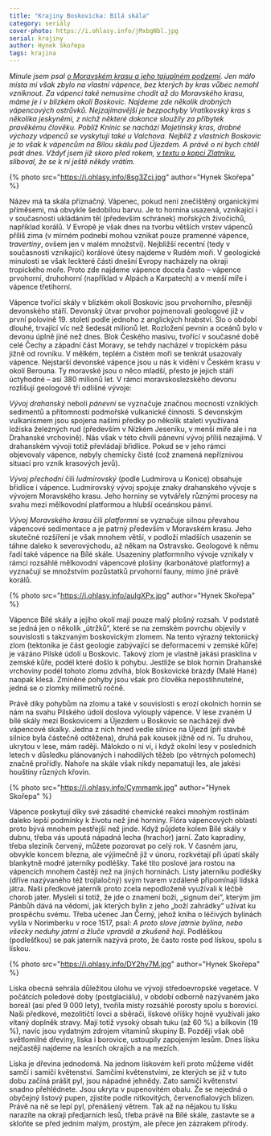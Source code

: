 ```yaml
---
title: "Krajiny Boskovicka: Bílá skála"
category: seriály
cover-photo: https://i.ohlasy.info/jMxbgNbl.jpg
serial: krajiny
author: Hynek Skořepa
tags: krajina
---
```


*Minule jsem psal [o Moravském krasu a jeho tajuplném podzemí](/clanky/2016/01/holstejn.html). Jen málo místa mi však zbylo na vlastní vápence, bez kterých by kras vůbec nemohl vzniknout. Za vápenci také nemusíme chodit až do Moravského krasu, máme je i v blízkém okolí Boskovic. Najdeme zde několik drobných vápencových ostrůvků. Nejzajímavější je bezpochyby Vratíkovský kras s několika jeskyněmi, z nichž některé dokonce sloužily za příbytek pravěkému člověku. Poblíž Knínic se nachází Mojetínský kras, drobné výchozy vápenců se vyskytují také u Valchova. Nejblíž z vlastních Boskovic je to však k vápencům na Bílou skálu pod Újezdem. A právě o ní bych chtěl psát dnes. Vždyť jsem již skoro před rokem, [v textu o kopci Zlatníku](/clanky/2015/04/zlatnik.html), sliboval, že se k ní ještě někdy vrátím.*

{% photo src="https://i.ohlasy.info/8sg3Zci.jpg" author="Hynek Skořepa" %}

Název má ta skála příznačný. Vápenec, pokud není znečištěný organickými příměsemi, má obvykle šedobílou barvu. Je to hornina usazená, vznikající i v současnosti ukládáním těl (především schránek) mořských živočichů, například korálů. V Evropě je však dnes na tvorbu větších vrstev vápenců příliš zima (v mírném podnebí mohou vznikat pouze pramenné vápence, *travertiny*, ovšem jen v malém množství). Nejbližší recentní (tedy v současnosti vznikající) korálové útesy najdeme v Rudém moři. V geologické minulosti se však leckteré části dnešní Evropy nacházely na okraji tropického moře. Proto zde najdeme vápence docela často – vápence prvohorní, druhohorní (například v Alpách a Karpatech) a v menší míře i vápence třetihorní.

Vápence tvořící skály v blízkém okolí Boskovic jsou prvohorního, přesněji devonského stáří. Devonský útvar prvohor pojmenovali geologové již v první polovině 19. století podle jednoho z anglických hrabství. Šlo o období dlouhé, trvající víc než šedesát milionů let. Rozložení pevnin a oceánů bylo v devonu úplně jiné než dnes. Blok Českého masivu, tvořící v současné době celé Čechy a západní část Moravy, se tehdy nacházel v tropickém pásu jižně od rovníku. V mělkém, teplém a čistém moři se tenkrát usazovaly vápence. Nejstarší devonské vápence jsou u nás k vidění v Českém krasu v okolí Berouna. Ty moravské jsou o něco mladší, přesto je jejich stáří úctyhodné – asi 380 milionů let. V rámci moravskoslezského devonu rozlišují geologové tři odlišné vývoje:

*Vývoj drahanský* neboli *pánevní* se vyznačuje značnou mocností vzniklých sedimentů a přítomností podmořské vulkanické činnosti. S devonským vulkanismem jsou spojena našimi předky po několik staletí využívaná ložiska železných rud (především v Nízkém Jeseníku, v menší míře ale i na Drahanské vrchovině). Nás však v této chvíli pánevní vývoj příliš nezajímá. V drahanském vývoji totiž převládají břidlice. Pokud se v jeho rámci objevovaly vápence, nebyly chemicky čisté (což znamená nepříznivou situaci pro vznik krasových jevů).

*Vývoj přechodní* čili *ludmírovský* (podle Ludmírova u Konice) obsahuje břidlice i vápence. Ludmírovský vývoj spojuje znaky drahanského vývoje s vývojem Moravského krasu. Jeho horniny se vytvářely různými procesy na svahu mezi mělkovodní platformou a hlubší oceánskou pánví.

*Vývoj Moravského krasu* čili *platformní* se vyznačuje silnou převahou vápencové sedimentace a je patrný především v Moravském krasu. Jeho skutečné rozšíření je však mnohem větší, v podloží mladších usazenin se táhne daleko k severovýchodu, až někam na Ostravsko. Geologové k němu řadí také vápence na Bílé skále. Usazeniny platformního vývoje vznikaly v rámci rozsáhlé mělkovodní vápencové plošiny (karbonátové platformy) a vyznačují se množstvím pozůstatků prvohorní fauny, mimo jiné právě korálů. 

{% photo src="https://i.ohlasy.info/auIgXPx.jpg" author="Hynek Skořepa" %}

Vápence Bílé skály a jejího okolí mají pouze malý plošný rozsah. V podstatě se jedná jen o několik „útržků“, které se na zemském povrchu objevily v souvislosti s takzvaným boskovickým zlomem. Na tento výrazný tektonický zlom (tektonika je část geologie zabývající se deformacemi v zemské kůře) je vázáno Pilské údolí u Boskovic. Takový zlom je vlastně jakási prasklina v zemské kůře, podél které došlo k pohybu. Jestliže se blok hornin Drahanské vrchoviny podél tohoto zlomu zdvíhá, blok Boskovické brázdy (Malé Hané) naopak klesá. Zmíněné pohyby jsou však pro člověka nepostihnutelné, jedná se o zlomky milimetrů ročně.

Právě díky pohybům na zlomu a také v souvislosti s erozí okolních hornin se nám na svahu Pilského údolí doslova vylouply vápence. V lese zvaném U bílé skály mezi Boskovicemi a Újezdem u Boskovic se nacházejí dvě vápencové skalky. Jedna z nich hned vedle silnice na Újezd (při stavbě silnice byla částečně odtěžena), druhá pak kousek jižně od ní. Tu druhou, ukrytou v lese, mám raději. Málokdo o ní ví, i když okolní lesy v posledních letech v důsledku plánovaných i nahodilých těžeb (po větrných polomech) značně prořídly. Nahoře na skále však nikdy nepamatuji les, ale jakési houštiny různých křovin.

{% photo src="https://i.ohlasy.info/Cymmamk.jpg" author="Hynek Skořepa" %}

Vápence poskytují díky své zásadité chemické reakci mnohým rostlinám daleko lepší podmínky k životu než jiné horniny. Flóra vápencových oblastí proto bývá mnohem pestřejší než jinde. Když půjdete kolem Bílé skály v dubnu, třeba vás upoutá nápadná lecha (hrachor) jarní. Zato kapradiny, třeba sleziník červený, můžete pozorovat po celý rok. V časném jaru, obvykle koncem března, ale výjimečně již v únoru, rozkvétají při úpatí skály blankytně modré jaterníky podléšky. Také tito poslové jara rostou na vápencích mnohem častěji než na jiných horninách. Listy jaterníku podléšky (dříve nazývaného též trojlaločný) svým tvarem vzdáleně připomínají lidská játra. Naši předkové jaterník proto zcela nepodloženě využívali k léčbě chorob jater. Mysleli si totiž, že jde o znamení boží, „signum dei“, kterým jim Pánbůh dává na vědomí, jak kterých bylin z jeho „boží zahrádky“ užívat ku prospěchu svému. Třeba učenec Jan Černý, jehož kniha o léčivých bylinách vyšla v Norimberku v roce 1517, psal: *A proto slove jatrnie bylina, nebo všecky neduhy jatrní a žluče vpravdě a zkušeně hojí.* Podléškou (podlešťkou) se pak jaterník nazývá proto, že často roste pod lískou, spolu s lískou.

{% photo src="https://i.ohlasy.info/DY2hy7M.jpg" author="Hynek Skořepa" %}

Líska obecná sehrála důležitou úlohu ve vývoji středoevropské vegetace. V počátcích poledové doby (postglaciálu), v období odborně nazývaném jako boreál (asi před 9 000 lety), tvořila místy rozsáhlé porosty spolu s borovicí. Naši předkové, mezolitičtí lovci a sběrači, lískové oříšky hojně využívali jako vítaný doplněk stravy. Mají totiž vysoký obsah tuku (až 60 %) a bílkovin (19 %), navíc jsou vydatným zdrojem vitaminů skupiny B. Později však obě světlomilné dřeviny, líska i borovice, ustoupily zapojeným lesům. Dnes lísku nejčastěji najdeme na lesních okrajích a na mezích.

Líska je dřevina jednodomá. Na jednom lískovém keři proto můžeme vidět samčí i samičí květenství. Samčími květenstvími, ze kterých se již v tuto dobu začíná prášit pyl, jsou nápadné jehnědy. Zato samičí květenství snadno přehlédnete. Jsou ukryta v pupenovitém obalu. Že se nejedná o obyčejný listový pupen, zjistíte podle nitkovitých, červenofialových blizen. Právě na ně se lepí pyl, přenášený větrem. Tak až na nějakou tu lísku narazíte na okraji předjarních lesů, třeba právě na Bílé skále, zastavte se a skloňte se před jedním malým, prostým, ale přece jen zázrakem přírody.
